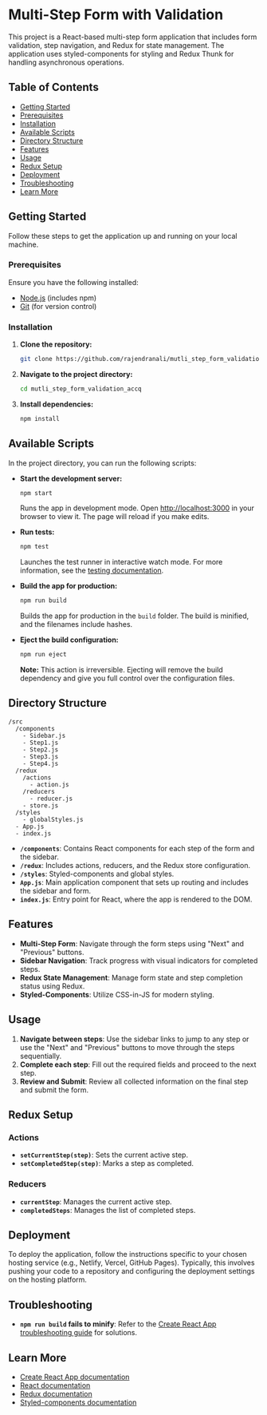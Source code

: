 
# Multi-Step Form with Validation

This project is a React-based multi-step form application that includes form validation, step navigation, and Redux for state management. The application uses styled-components for styling and Redux Thunk for handling asynchronous operations.

## Table of Contents

- [Getting Started](#getting-started)
- [Prerequisites](#prerequisites)
- [Installation](#installation)
- [Available Scripts](#available-scripts)
- [Directory Structure](#directory-structure)
- [Features](#features)
- [Usage](#usage)
- [Redux Setup](#redux-setup)
- [Deployment](#deployment)
- [Troubleshooting](#troubleshooting)
- [Learn More](#learn-more)

## Getting Started

Follow these steps to get the application up and running on your local machine.

### Prerequisites

Ensure you have the following installed:

- [Node.js](https://nodejs.org/) (includes npm)
- [Git](https://git-scm.com/) (for version control)

### Installation

1. **Clone the repository:**

   ```bash
   git clone https://github.com/rajendranali/mutli_step_form_validation_accq.git
   ```

2. **Navigate to the project directory:**

   ```bash
   cd mutli_step_form_validation_accq
   ```

3. **Install dependencies:**

   ```bash
   npm install
   ```

## Available Scripts

In the project directory, you can run the following scripts:

- **Start the development server:**

  ```bash
  npm start
  ```

  Runs the app in development mode. Open [http://localhost:3000](http://localhost:3000) in your browser to view it. The page will reload if you make edits.

- **Run tests:**

  ```bash
  npm test
  ```

  Launches the test runner in interactive watch mode. For more information, see the [testing documentation](https://facebook.github.io/create-react-app/docs/running-tests).

- **Build the app for production:**

  ```bash
  npm run build
  ```

  Builds the app for production in the `build` folder. The build is minified, and the filenames include hashes.

- **Eject the build configuration:**

  ```bash
  npm run eject
  ```

  **Note:** This action is irreversible. Ejecting will remove the build dependency and give you full control over the configuration files.

## Directory Structure

```
/src
  /components
    - Sidebar.js
    - Step1.js
    - Step2.js
    - Step3.js
    - Step4.js
  /redux
    /actions
      - action.js
    /reducers
      - reducer.js
    - store.js
  /styles
    - globalStyles.js
  - App.js
  - index.js
```

- **`/components`**: Contains React components for each step of the form and the sidebar.
- **`/redux`**: Includes actions, reducers, and the Redux store configuration.
- **`/styles`**: Styled-components and global styles.
- **`App.js`**: Main application component that sets up routing and includes the sidebar and form.
- **`index.js`**: Entry point for React, where the app is rendered to the DOM.

## Features

- **Multi-Step Form**: Navigate through the form steps using "Next" and "Previous" buttons.
- **Sidebar Navigation**: Track progress with visual indicators for completed steps.
- **Redux State Management**: Manage form state and step completion status using Redux.
- **Styled-Components**: Utilize CSS-in-JS for modern styling.

## Usage

1. **Navigate between steps**: Use the sidebar links to jump to any step or use the "Next" and "Previous" buttons to move through the steps sequentially.
2. **Complete each step**: Fill out the required fields and proceed to the next step.
3. **Review and Submit**: Review all collected information on the final step and submit the form.

## Redux Setup

### Actions

- **`setCurrentStep(step)`**: Sets the current active step.
- **`setCompletedStep(step)`**: Marks a step as completed.

### Reducers

- **`currentStep`**: Manages the current active step.
- **`completedSteps`**: Manages the list of completed steps.

## Deployment

To deploy the application, follow the instructions specific to your chosen hosting service (e.g., Netlify, Vercel, GitHub Pages). Typically, this involves pushing your code to a repository and configuring the deployment settings on the hosting platform.

## Troubleshooting

- **`npm run build` fails to minify**: Refer to the [Create React App troubleshooting guide](https://facebook.github.io/create-react-app/docs/troubleshooting#npm-run-build-fails-to-minify) for solutions.

## Learn More

- [Create React App documentation](https://facebook.github.io/create-react-app/docs/getting-started)
- [React documentation](https://reactjs.org/)
- [Redux documentation](https://redux.js.org/)
- [Styled-components documentation](https://styled-components.com/docs)

